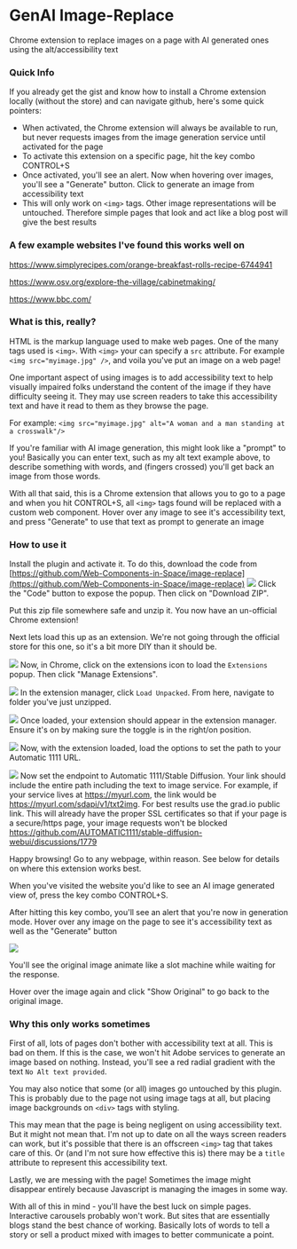 # GenAI Image-Replace
Chrome extension to replace images on a page with AI generated ones using the alt/accessibility text

### Quick Info
If you already get the gist and know how to install a Chrome extension locally (without the store) and can navigate github,
here's some quick pointers:
- When activated, the Chrome extension will always be available to run, but never
requests images from the image generation service until activated for the page
- To activate this extension on a specific page, hit the key combo CONTROL+S
- Once activated, you'll see an alert. Now when hovering over images, you'll see a "Generate" button. Click to generate an image from accessibility text
- This will only work on `<img>` tags. Other image representations will be untouched. Therefore simple pages that look and act like a blog post will give the best results

### A few example websites I've found this works well on
https://www.simplyrecipes.com/orange-breakfast-rolls-recipe-6744941

https://www.osv.org/explore-the-village/cabinetmaking/

https://www.bbc.com/


### What is this, really?
HTML is the markup language used to make web pages. One of the many tags used is `<img>`. With `<img>` your can
specify a `src` attribute. For example `<img src="myimage.jpg" />`, and voila you've put an image on a web page!

One important aspect of using images is to add accessibility text to help visually impaired folks understand the 
content of the image if they have difficulty seeing it. They may use screen readers to take this accessibility text and
have it read to them as they browse the page.

For example: `<img src="myimage.jpg" alt="A woman and a man standing at a crosswalk"/>`

If you're familiar with AI image generation, this might
look like a "prompt" to you! Basically you can enter text, such as my alt text example above, to describe something with 
words, and (fingers crossed) you'll get back an image from those words.

With all that said, this is a Chrome extension that allows you to go to a page
and when you hit CONTROL+S, all `<img>` tags found will be replaced with a 
custom web component. Hover over any image to see it's accessibility text, and press "Generate" to use that text as prompt to generate an image

### How to use it
Install the plugin and activate it.
To do this, download the code from [https://github.com/Web-Components-in-Space/image-replace](https://github.com/Web-Components-in-Space/image-replace)
![](documentation/download.png)
Click the "Code" button to expose the popup. Then click on "Download ZIP".

Put this zip file somewhere safe and unzip it. You now have an un-official Chrome extension!

Next lets load this up as an extension. We're not going through the official store
for this one, so it's a bit more DIY than it should be.

![](documentation/extensions.png)
Now, in Chrome, click on the extensions icon to load
the `Extensions` popup. Then click "Manage Extensions".

![](documentation/unpack.png)
In the extension manager, click `Load Unpacked`.
From here, navigate to folder you've just unzipped.

![](documentation/extension-on.png)
Once loaded, your extension should appear in the extension manager.
Ensure it's on by making sure the toggle is in the right/on position.

![](documentation/click-options.png)
Now, with the extension loaded, load the options to set the path to your
Automatic 1111 URL.

![](documentation/options-window.png)
Now set the endpoint to Automatic 1111/Stable Diffusion. Your link should include
the entire path including the text to image service. For example, if your service lives
at https://myurl.com, the link would be https://myurl.com/sdapi/v1/txt2img.
For best results use the grad.io public link. This will already have the proper SSL certificates so that
if your page is a secure/https page, your image requests won't be blocked
https://github.com/AUTOMATIC1111/stable-diffusion-webui/discussions/1779

Happy browsing! Go to any webpage, within reason. See below for details on where this 
extension works best.

When you've visited the website you'd like to see an AI image generated view of,
press the key combo CONTROL+S.

After hitting this key combo, you'll see an alert that you're now in generation mode.
Hover over any image on the page to see it's accessibility text as well as the "Generate" button

![](documentation/hover.png)

You'll see the original image animate like a slot machine while waiting for the 
response.

Hover over the image again and click "Show Original" to go back to the original image.


### Why this only works sometimes
First of all, lots of pages don't bother with accessibility text at all. This is bad
on them. If this is the case, we won't hit Adobe services to generate an image based on
nothing. Instead, you'll see a red radial gradient with the text `No Alt text provided`.

You may also notice that some (or all) images go untouched by this plugin.
This is probably due to the page not using image tags at all, but
placing image backgrounds on `<div>` tags with styling.

This may mean that the page is being negligent on using accessibility text.
But it might not mean that. I'm not up to date on all the ways screen readers
can work, but it's possible that there is an offscreen `<img>` tag that takes care 
of this. Or (and I'm not sure how effective this is) there may be a `title` attribute
to represent this accessibility text.

Lastly, we are messing with the page! Sometimes the image
might disappear entirely because Javascript is managing the images 
in some way.

With all of this in mind - you'll have the best luck on simple pages.
Interactive carousels probably won't work. But sites that are essentially
blogs stand the best chance of working. Basically lots of words to tell a story
or sell a product mixed with images to better communicate a point.






